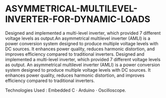# ASYMMETRICAL-MULTILEVEL-INVERTER-FOR-DYNAMIC-LOADS
Designed and implemented a multi-level inverter, which provided 7 different voltage levels as output.An asymmetrical multilevel inverter (AMLI) is a power conversion system designed to produce multiple voltage levels with DC sources. It enhances power quality, reduces harmonic distortion, and improves efficiency compared to traditional inverters. Designed and implemented a multi-level inverter, which provided 7 different voltage levels as output. An asymmetrical multilevel inverter (AMLI) is a power conversion system designed to produce multiple voltage levels with DC sources. It enhances power quality, reduces harmonic distortion, and improves efficiency compared to traditional inverters.

Technologies Used : Embedded C · Arduino · Oscilloscope.
